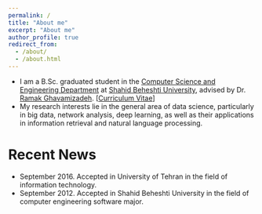 ```yaml
---
permalink: /
title: "About me"
excerpt: "About me"
author_profile: true
redirect_from: 
  - /about/
  - /about.html
---
```



* I am a B.Sc. graduated student in the [Computer Science and Engineering Department](https://sbu.ac.ir/Cols/CSE) at [Shahid Beheshti University](http://sbu.ac.ir/), advised by Dr. [Ramak Ghavamizadeh](https://sbu.ac.ir/Pages/Profiles.aspx?proffID=375537). [[Curriculum Vitae](https://meysamfozi.github.io/cv/)]
* My research interests lie in the general area of data science, particularly in big data, network analysis, deep learning, as well as their applications in information retrieval and natural language processing.
<!-- * I received my Bachelor’s Degree in [Shanghai Jiao Tong University](http://en.sjtu.edu.cn/). My undergraduate research advisors are Prof. [Yong Yu](http://apex.sjtu.edu.cn/members/yyu), Prof. [Weinan Zhang](http://wnzhang.net/) and Prof. [Jun Wang](http://www0.cs.ucl.ac.uk/staff/jun.wang/). -->


# Recent News
* September 2016. Accepted in University of Tehran in the field of information technology.
* September 2012. Accepted in Shahid Beheshti University in the field of computer engineering software major.

